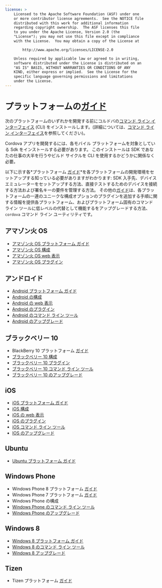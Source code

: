 ```yaml
---
license: >
    Licensed to the Apache Software Foundation (ASF) under one
    or more contributor license agreements.  See the NOTICE file
    distributed with this work for additional information
    regarding copyright ownership.  The ASF licenses this file
    to you under the Apache License, Version 2.0 (the
    "License"); you may not use this file except in compliance
    with the License.  You may obtain a copy of the License at

        http://www.apache.org/licenses/LICENSE-2.0

    Unless required by applicable law or agreed to in writing,
    software distributed under the License is distributed on an
    "AS IS" BASIS, WITHOUT WARRANTIES OR CONDITIONS OF ANY
    KIND, either express or implied.  See the License for the
    specific language governing permissions and limitations
    under the License.
---
```


# プラットフォームの<a href="../../index.html">ガイド</a>

次のプラットフォームのいずれかを開発する前にコルドバの<a href="../cli/index.html">コマンド ライン インターフェイス</a> (CLI) をインストールします。(詳細については、<a href="../cli/index.html">コマンド ライン インターフェイス</a>を参照してください)。

Cordova アプリを開発するには、各モバイル プラットフォームを対象としている Sdk をインストールする必要があります。 このインストールは SDK であなたの仕事の大半を行うやビルド サイクルを CLI を使用するかどうかに関係なく必要。

以下に示す各*プラットフォーム <a href="../../index.html">ガイド</a>*を各プラットフォームの開発環境をセットアップする知っている必要がありますがわかります: SDK 入手先、デバイス エミュレーターをセットアップする方法、直接テストするためのデバイスを接続する方法および署名キーの要件を管理する方法。 その他の<a href="../../index.html">ガイド</a>は、各プラットフォームの一連のユニークな構成オプションのプラグインを追加する手順に関する情報を提供各プラットフォーム、およびプラットフォーム固有のコマンド ライン ツールに低レベルの代替として機能するをアップグレードする方法、 `cordova` コマンド ライン ユーティリティです。

## アマゾン火 OS

*   <a href="amazonfireos/index.html">アマゾン火 OS プラットフォーム <a href="../../index.html">ガイド</a></a>
*   <a href="amazonfireos/config.html">アマゾン火 OS 構成</a>
*   <a href="amazonfireos/webview.html">アマゾン火 OS web 表示</a>
*   <a href="amazonfireos/plugin.html">アマゾン火 OS プラグイン</a>

## アンドロイド

*   <a href="android/index.html">Android プラットフォーム <a href="../../index.html">ガイド</a></a>
*   <a href="android/config.html">Android の構成</a>
*   <a href="android/webview.html">Android の web 表示</a>
*   <a href="android/plugin.html">Android のプラグイン</a>
*   <a href="android/tools.html">Android のコマンド ライン ツール</a>
*   <a href="android/upgrading.html">Android のアップグレード</a>

## ブラックベリー 10

*   BlackBerry 10 プラットフォーム <a href="../../index.html">ガイド</a>
*   <a href="blackberry10/config.html">ブラックベリー 10 構成</a>
*   <a href="blackberry10/plugin.html">ブラックベリー 10 プラグイン</a>
*   <a href="blackberry10/tools.html">ブラックベリー 10 コマンド ライン ツール</a>
*   <a href="blackberry10/upgrading.html">ブラックベリー 10 のアップグレード</a>

## iOS

*   <a href="ios/index.html">iOS プラットフォーム <a href="../../index.html">ガイド</a></a>
*   <a href="ios/config.html">iOS 構成</a>
*   <a href="ios/webview.html">iOS の web 表示</a>
*   <a href="ios/plugin.html">iOS のプラグイン</a>
*   <a href="ios/tools.html">iOS コマンド ライン ツール</a>
*   <a href="ios/upgrading.html">IOS のアップグレード</a>

## Ubuntu

*   <a href="ubuntu/index.html">Ubuntu プラットフォーム <a href="../../index.html">ガイド</a></a>

## Windows Phone

*   Windows Phone 8 プラットフォーム <a href="../../index.html">ガイド</a>
*   Windows Phone 7 プラットフォーム <a href="../../index.html">ガイド</a>
*   Windows Phone の構成
*   <a href="wp8/tools.html">Windows Phone のコマンド ライン ツール</a>
*   <a href="wp8/upgrading.html">Windows Phone のアップグレード</a>

## Windows 8

*   <a href="win8/index.html">Windows 8 プラットフォーム <a href="../../index.html">ガイド</a></a>
*   <a href="win8/tools.html">Windows 8 のコマンド ライン ツール</a>
*   <a href="win8/upgrading.html">Windows 8 アップグレード</a>

## Tizen

*   Tizen プラットフォーム <a href="../../index.html">ガイド</a>